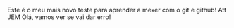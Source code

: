 Este é o meu mais novo teste para aprender a mexer com o git e github!
Att
JEM
Olá, vamos ver se vai dar erro!
